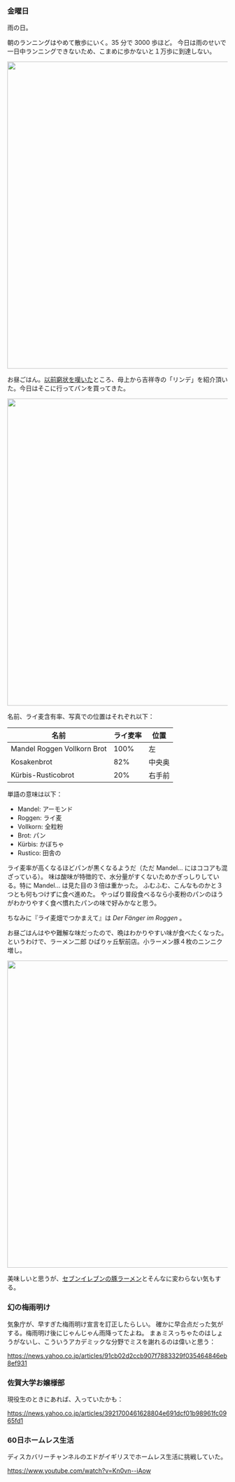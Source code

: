 ### 金曜日

雨の日。

朝のランニングはやめて散歩にいく。35 分で 3000 歩ほど。
今日は雨のせいで一日中ランニングできないため、こまめに歩かないと１万歩に到達しない。

<img src="https://i.imgur.com/Sx8mBG4.jpg" width="700">

お昼ごはん。[以前窮状を嘆いた](https://github.com/toasa/toasa.github.io/blob/main/diary/2022/08/23.md#%E3%81%84%E3%81%84%E6%84%9F%E3%81%98%E3%81%AE%E3%83%91%E3%83%B3%E5%B1%8B)ところ、母上から吉祥寺の「リンデ」を紹介頂いた。今日はそこに行ってパンを買ってきた。

<img src="https://i.imgur.com/w5feMBm.jpg" width="700">

名前、ライ麦含有率、写真での位置はそれぞれ以下：

|名前|ライ麦率|位置|
|---|---|---|
| Mandel Roggen Vollkorn Brot | 100% | 左 |
| Kosakenbrot | 82% | 中央奥 |
| Kürbis-Rusticobrot | 20% | 右手前 |

単語の意味は以下：

- Mandel: アーモンド
- Roggen: ライ麦
- Vollkorn: 全粒粉
- Brot: パン
- Kürbis: かぼちゃ
- Rustico: 田舎の

ライ麦率が高くなるほどパンが黒くなるようだ（ただ Mandel... にはココアも混ざっている）。
味は酸味が特徴的で、水分量がすくないためかぎっしりしている。特に Mandel... は見た目の３倍は重かった。
ふむふむ、こんなものかと３つとも何もつけずに食べ進めた。
やっぱり普段食べるなら小麦粉のパンのほうがわかりやすく食べ慣れたパンの味で好みかなと思う。

ちなみに『ライ麦畑でつかまえて』は *Der Fänger im Roggen* 。

お昼ごはんはやや難解な味だったので、晩はわかりやすい味が食べたくなった。
というわけで、ラーメン二郎 ひばりヶ丘駅前店。小ラーメン豚４枚のニンニク増し。

<img src="https://i.imgur.com/zAMmcwI.jpg" width="700">

美味しいと思うが、[セブンイレブンの豚ラーメン](https://www.sej.co.jp/products/a/item/092471/)とそんなに変わらない気もする。

### 幻の梅雨明け

気象庁が、早すぎた梅雨明け宣言を訂正したらしい。
確かに早合点だった気がする。梅雨明け後にじゃんじゃん雨降ってたよね。
まぁミスっちゃたのはしょうがないし、こういうアカデミックな分野でミスを謝れるのは偉いと思う：

https://news.yahoo.co.jp/articles/91cb02d2ccb907f7883329f035464846eb8ef931

### 佐賀大学お嬢様部

現役生のときにあれば、入っていたかも：

https://news.yahoo.co.jp/articles/3921700461628804e691dcf01b98961fc0965fd1

### 60日ホームレス生活

ディスカバリーチャンネルのエドがイギリスでホームレス生活に挑戦していた。

https://www.youtube.com/watch?v=Kn0vn--iAow